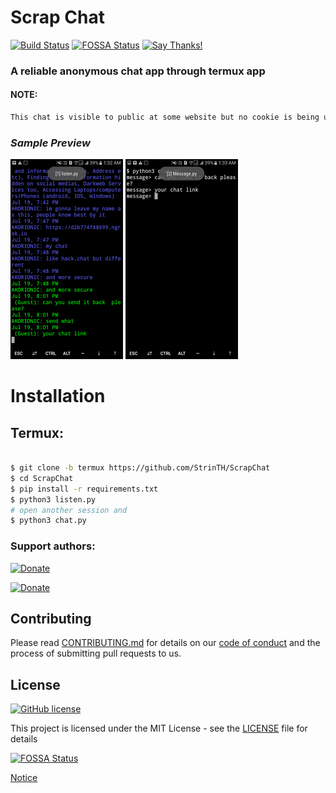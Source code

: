 # Scrap Chat

[![Build Status](https://travis-ci.com/StrinTH/ScrapChat.svg?branch=master)](https://travis-ci.com/StrinTH/ScrapChat) 
[![FOSSA Status](https://app.fossa.com/api/projects/git%2Bgithub.com%2FStrinTH%2FScrapChat.svg?type=shield)](https://app.fossa.com/projects/git%2Bgithub.com%2FStrinTH%2FScrapChat?ref=badge_shield)
[![Say Thanks!](https://img.shields.io/badge/Say%20Thanks-!-1EAEDB.svg)](https://saythanks.io/to/0x0is1off@gmail.com)

### A reliable anonymous chat app through termux app

#### NOTE:

```sh
This chat is visible to public at some website but no cookie is being used so no one has any permission to do with the chat.
```

### ***Sample Preview***
![Preview](./assets/listen1.png) ![Preview](./assets/chat1.png)

# Installation

## Termux:

```sh

$ git clone -b termux https://github.com/StrinTH/ScrapChat
$ cd ScrapChat
$ pip install -r requirements.txt
$ python3 listen.py
# open another session and
$ python3 chat.py
```

### **Support authors**:

[![Donate](https://raw.githubusercontent.com/StrinTH/H-Panel/master/assets/default-pink.png)](https://www.buymeacoffee.com/6dciIwk)

[![Donate](https://raw.githubusercontent.com/StrinTH/H-Panel/master/assets/-460.png)](https://paypal.me/0x0is1?locale.x=en_GB)


## Contributing

Please read [CONTRIBUTING.md](CONTRIBUTING.md) for details on our [code of conduct](CODE_OF_CONDUCT.md) and the process of submitting pull requests to us.

## License 
[![GitHub license](https://img.shields.io/github/license/StrinTH/ScrapChat)](https://github.com/StrinTH/ScrapChat/blob/master/LICENSE)

This project is licensed under the MIT License - see the [LICENSE](LICENSE) file for details

[![FOSSA Status](https://app.fossa.io/api/projects/git%2Bgithub.com%2FStrinTH%2FScrapChat.svg?type=large)](https://app.fossa.io/projects/git%2Bgithub.com%2FStrinTH%2FScrapChat?ref=badge_large)

<a href="NOTICE.md">Notice</a>
